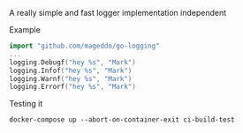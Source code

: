 A really simple and fast logger implementation independent

Example

```go
import "github.com/mageddo/go-logging"
...
logging.Debugf("hey %s", "Mark")
logging.Infof("hey %s", "Mark")
logging.Warnf("hey %s", "Mark")
logging.Errorf("hey %s", "Mark")
```

Testing it

    docker-compose up --abort-on-container-exit ci-build-test